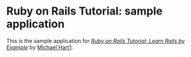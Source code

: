 # Ruby on Rails Tutorial: sample application

This is the sample application for
[*Ruby on Rails Tutorial: Learn Rails by Example*](http://railstutorial.org/)
by [Michael Hart1](http://michaelhart1.com/).